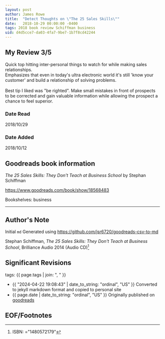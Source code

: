 ```yaml
---
layout: post
author: James Rowe
title:  "Detect Thoughts on \"The 25 Sales Skills\""
date:   2018-10-29 00:00:00 -0400
tags: 2018 book review Schiffman business
uid: d4d5cce7-da03-4fa7-9be7-1b7f8cd42244
---
```




## My Review 3/5

Quick top hitting inter-personal things to watch for while making sales relationships.<br/>Emphasizes that even in today's ultra electronic world it's still 'know your customer' and build a relationship of solving problems.<br/><br/>Best tip I liked was "be righted". Make small mistakes in front of prospects to be corrected and gain valuable information while allowing the prospect a chance to feel superior.

### Date Read
2018/10/29

### Date Added
2018/10/12

## Goodreads book information

*The 25 Sales Skills: They Don't Teach at Business School* by Stephan Schiffman

https://www.goodreads.com/book/show/18568483

Bookshelves: business

---

## Author's Note

Initial `md` Generated using https://github.com/jsr6720/goodreads-csv-to-md

Stephan Schiffman, *The 25 Sales Skills: They Don't Teach at Business School*,  Brilliance Audio 2014 (Audio CD)[^1]

## Significant Revisions

tags: {{ page.tags | join: ", " }} <!-- todo move this somewhere -->

- {{ "2024-04-22 19:08:43" | date_to_string: "ordinal", "US" }} Converted to jekyll markdown format and copied to personal site
- {{ page.date | date_to_string: "ordinal", "US" }} Originally published on [goodreads](https://www.goodreads.com)

## EOF/Footnotes

[^1]: ISBN: ="1480572179"